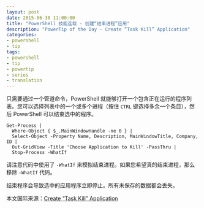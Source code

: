 ```yaml
---
layout: post
date: 2015-06-30 11:00:00
title: "PowerShell 技能连载 - 创建“结束进程”应用"
description: "PowerTip of the Day - Create “Task Kill” Application"
categories:
- powershell
- tip
tags:
- powershell
- tip
- powertip
- series
- translation
---
```

只需要通过一个管道命令，PowerShell 就能够打开一个包含正在运行的程序列表。您可以选择列表中的一个或多个进程（按住 `CTRL` 键选择多余一个条目），然后 PowerShell 可以结束选中的程序。

    Get-Process |
      Where-Object { $_.MainWindowHandle -ne 0 } |
      Select-Object -Property Name, Description, MainWindowTitle, Company, ID |
      Out-GridView -Title 'Choose Application to Kill' -PassThru |
      Stop-Process -WhatIf

请注意代码中使用了 `-WhatIf` 来模拟结束进程。如果您希望真的结束进程，那么移除 `-WhatIf` 代码。

结束程序会导致选中的应用程序立即停止。所有未保存的数据都会丢失。

<!--more-->
本文国际来源：[Create “Task Kill” Application](http://community.idera.com/powershell/powertips/b/tips/posts/create-task-kill-application)

